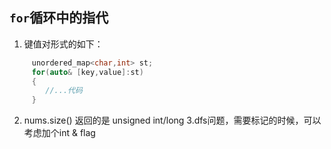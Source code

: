 ##  `for`循环中的指代
1. 键值对形式的如下：
```cpp
     unordered_map<char,int> st;
     for(auto& [key,value]:st)
     {
        //...代码
     }
```

2. nums.size() 返回的是 unsigned int/long
3.dfs问题，需要标记的时候，可以考虑加个int & flag